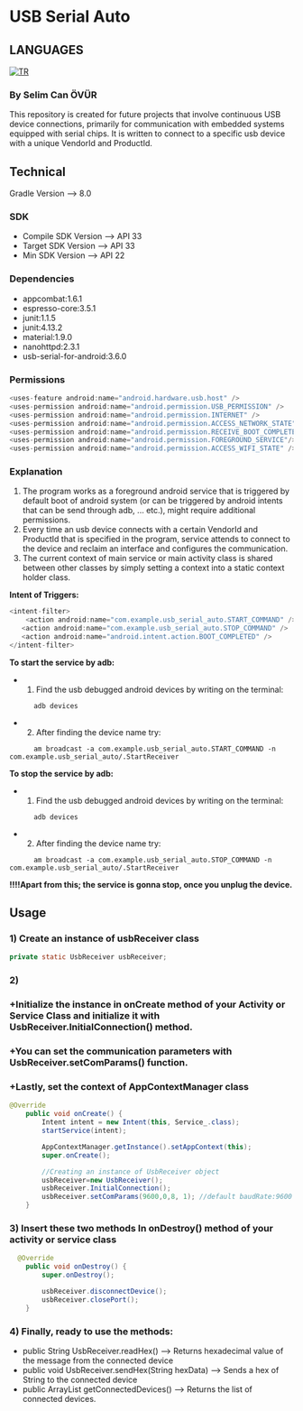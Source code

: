 # USB Serial Auto

## LANGUAGES
[![TR](https://github.com/selimsii/Usb-Serial-Auto/blob/master/svg/tr.svg)](README_TR.md)

### By Selim Can ÖVÜR

This repository is created for future projects that involve continuous USB device connections, primarily for communication with embedded systems equipped with serial chips. It is written to connect to a specific usb device with a unique VendorId and ProductId.

## Technical
Gradle Version --> 8.0
### SDK
+ Compile SDK Version --> API 33
+ Target SDK Version --> API 33
+ Min SDK Version --> API 22

### Dependencies
+ appcombat:1.6.1
+ espresso-core:3.5.1
+ junit:1.1.5
+ junit:4.13.2
+ material:1.9.0
+ nanohttpd:2.3.1
+ usb-serial-for-android:3.6.0

### Permissions
```Java
<uses-feature android:name="android.hardware.usb.host" />
<uses-permission android:name="android.permission.USB_PERMISSION" />
<uses-permission android:name="android.permission.INTERNET" />
<uses-permission android:name="android.permission.ACCESS_NETWORK_STATE" />
<uses-permission android:name="android.permission.RECEIVE_BOOT_COMPLETED" />
<uses-permission android:name="android.permission.FOREGROUND_SERVICE"/>
<uses-permission android:name="android.permission.ACCESS_WIFI_STATE" />
```

### Explanation

1) The program works as a foreground android service that is triggered by default boot of android system (or can be triggered by android intents that can be send through adb, ... etc.), might require additional permissions.
2) Every time an usb device connects with a certain VendorId and ProductId that is specified in the program, service attends to connect to the device and reclaim an interface and configures the communication.
3) The current context of main service or main activity class is shared between other classes by simply setting a context into a static context holder class.

**Intent of Triggers:**
```Java
<intent-filter>
    <action android:name="com.example.usb_serial_auto.START_COMMAND" />
   <action android:name="com.example.usb_serial_auto.STOP_COMMAND" />
   <action android:name="android.intent.action.BOOT_COMPLETED" />
</intent-filter>
```
**To start the service by adb:**
  - 1) Find the usb debugged android devices by writing on the terminal:
```
      adb devices
```
  - 2) After finding the device name try:
```
      am broadcast -a com.example.usb_serial_auto.START_COMMAND -n com.example.usb_serial_auto/.StartReceiver
```

**To stop the service by adb:**
 - 1) Find the usb debugged android devices by writing on the terminal:
```
      adb devices
```
  - 2) After finding the device name try:
```
      am broadcast -a com.example.usb_serial_auto.STOP_COMMAND -n com.example.usb_serial_auto/.StartReceiver
```
**!!!!Apart from this; the service is gonna stop, once you unplug the device.**
  
## Usage

### 1) Create an instance of usbReceiver class
```Java
private static UsbReceiver usbReceiver;
```

### 2) 
### +Initialize the instance in onCreate method of your Activity or Service Class and initialize it with UsbReceiver.InitialConnection() method. 
### +You can set the communication parameters with UsbReceiver.setComParams() function. 
### +Lastly, set the context of AppContextManager class

```Java
@Override
    public void onCreate() {
        Intent intent = new Intent(this, Service_.class);
        startService(intent);

        AppContextManager.getInstance().setAppContext(this);
        super.onCreate();

        //Creating an instance of UsbReceiver object
        usbReceiver=new UsbReceiver();
        usbReceiver.InitialConnection();
        usbReceiver.setComParams(9600,0,8, 1); //default baudRate:9600 parityBit:None, dataBits:8 bits, stopBit:1
    }
```
### 3) Insert these two methods In onDestroy() method of your activity or service class
```Java
  @Override
    public void onDestroy() {
        super.onDestroy();

        usbReceiver.disconnectDevice();
        usbReceiver.closePort();
    }
```
### 4) Finally, ready to use the methods:
+ public String UsbReceiver.readHex() --> Returns hexadecimal value of the message from the connected device
+ public void UsbReceiver.sendHex(String hexData) --> Sends a hex of String to the connected device
+ public  ArrayList<UsbDevice> getConnectedDevices() --> Returns the list of connected devices.
